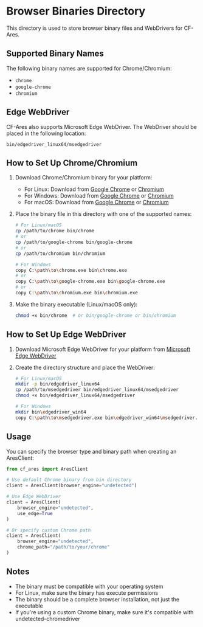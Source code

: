 # Browser Binaries Directory

This directory is used to store browser binary files and WebDrivers for CF-Ares.

## Supported Binary Names

The following binary names are supported for Chrome/Chromium:
- `chrome`
- `google-chrome`
- `chromium`

## Edge WebDriver

CF-Ares also supports Microsoft Edge WebDriver. The WebDriver should be placed in the following location:
```
bin/edgedriver_linux64/msedgedriver
```

## How to Set Up Chrome/Chromium

1. Download Chrome/Chromium binary for your platform:
   - For Linux: Download from [Google Chrome](https://www.google.com/chrome/) or [Chromium](https://www.chromium.org/getting-involved/download-chromium/)
   - For Windows: Download from [Google Chrome](https://www.google.com/chrome/) or [Chromium](https://www.chromium.org/getting-involved/download-chromium/)
   - For macOS: Download from [Google Chrome](https://www.google.com/chrome/) or [Chromium](https://www.chromium.org/getting-involved/download-chromium/)

2. Place the binary file in this directory with one of the supported names:
   ```bash
   # For Linux/macOS
   cp /path/to/chrome bin/chrome
   # or
   cp /path/to/google-chrome bin/google-chrome
   # or
   cp /path/to/chromium bin/chromium

   # For Windows
   copy C:\path\to\chrome.exe bin\chrome.exe
   # or
   copy C:\path\to\google-chrome.exe bin\google-chrome.exe
   # or
   copy C:\path\to\chromium.exe bin\chromium.exe
   ```

3. Make the binary executable (Linux/macOS only):
   ```bash
   chmod +x bin/chrome  # or bin/google-chrome or bin/chromium
   ```

## How to Set Up Edge WebDriver

1. Download Microsoft Edge WebDriver for your platform from [Microsoft Edge WebDriver](https://developer.microsoft.com/en-us/microsoft-edge/tools/webdriver/)

2. Create the directory structure and place the WebDriver:
   ```bash
   # For Linux/macOS
   mkdir -p bin/edgedriver_linux64
   cp /path/to/msedgedriver bin/edgedriver_linux64/msedgedriver
   chmod +x bin/edgedriver_linux64/msedgedriver

   # For Windows
   mkdir bin\edgedriver_win64
   copy C:\path\to\msedgedriver.exe bin\edgedriver_win64\msedgedriver.exe
   ```

## Usage

You can specify the browser type and binary path when creating an AresClient:

```python
from cf_ares import AresClient

# Use default Chrome binary from bin directory
client = AresClient(browser_engine="undetected")

# Use Edge WebDriver
client = AresClient(
    browser_engine="undetected",
    use_edge=True
)

# Or specify custom Chrome path
client = AresClient(
    browser_engine="undetected",
    chrome_path="/path/to/your/chrome"
)
```

## Notes

- The binary must be compatible with your operating system
- For Linux, make sure the binary has execute permissions
- The binary should be a complete browser installation, not just the executable
- If you're using a custom Chrome binary, make sure it's compatible with undetected-chromedriver 
